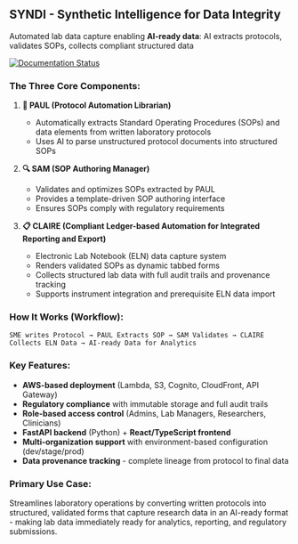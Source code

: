 ## **SYNDI - Synthetic Intelligence for Data Integrity**
Automated lab data capture enabling **AI-ready data**: AI extracts protocols, validates SOPs, collects compliant structured data

[![Documentation Status](https://readthedocs.org/projects/syndi/badge/?version=latest)](https://syndi.readthedocs.io/en/latest/?badge=latest)

### The Three Core Components:

1. **🤖 PAUL (Protocol Automation Librarian)**
   - Automatically extracts Standard Operating Procedures (SOPs) and data elements from written laboratory protocols
   - Uses AI to parse unstructured protocol documents into structured SOPs

2. **🔍 SAM (SOP Authoring Manager)** 
   - Validates and optimizes SOPs extracted by PAUL
   - Provides a template-driven SOP authoring interface
   - Ensures SOPs comply with regulatory requirements

3. **📋 CLAIRE (Compliant Ledger-based Automation for Integrated Reporting and Export)**
   - Electronic Lab Notebook (ELN) data capture system
   - Renders validated SOPs as dynamic tabbed forms
   - Collects structured lab data with full audit trails and provenance tracking
   - Supports instrument integration and prerequisite ELN data import

### How It Works (Workflow):

```
SME writes Protocol → PAUL Extracts SOP → SAM Validates → CLAIRE Collects ELN Data → AI-ready Data for Analytics
```

### Key Features:

- **AWS-based deployment** (Lambda, S3, Cognito, CloudFront, API Gateway)
- **Regulatory compliance** with immutable storage and full audit trails
- **Role-based access control** (Admins, Lab Managers, Researchers, Clinicians)
- **FastAPI backend** (Python) + **React/TypeScript frontend**
- **Multi-organization support** with environment-based configuration (dev/stage/prod)
- **Data provenance tracking** - complete lineage from protocol to final data

### Primary Use Case:

Streamlines laboratory operations by converting written protocols into structured, validated forms that capture research data in an AI-ready format - making lab data immediately ready for analytics, reporting, and regulatory submissions.
